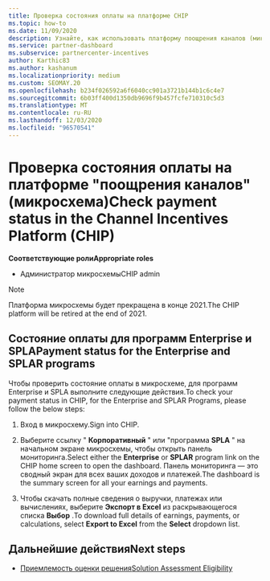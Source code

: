 ```yaml
---
title: Проверка состояния оплаты на платформе CHIP
ms.topic: how-to
ms.date: 11/09/2020
description: Узнайте, как использовать платформу поощрения каналов (микросхемы) для проверки состояния оплаты. Обратите внимание, что микросхема будет прекращена в конце 2021.
ms.service: partner-dashboard
ms.subservice: partnercenter-incentives
author: Karthic83
ms.author: kashanum
ms.localizationpriority: medium
ms.custom: SEOMAY.20
ms.openlocfilehash: b234f026592a6f6040cc901a3721b144b1c6c4e7
ms.sourcegitcommit: 6b03ff400d1350db9696f9b457fcfe710310c5d3
ms.translationtype: MT
ms.contentlocale: ru-RU
ms.lasthandoff: 12/03/2020
ms.locfileid: "96570541"
---
```

# <a name="check-payment-status-in-the-channel-incentives-platform-chip"></a><span data-ttu-id="a9b6d-104">Проверка состояния оплаты на платформе "поощрения каналов" (микросхема)</span><span class="sxs-lookup"><span data-stu-id="a9b6d-104">Check payment status in the Channel Incentives Platform (CHIP)</span></span>

<span data-ttu-id="a9b6d-105">**Соответствующие роли**</span><span class="sxs-lookup"><span data-stu-id="a9b6d-105">**Appropriate roles**</span></span>

- <span data-ttu-id="a9b6d-106">Администратор микросхемы</span><span class="sxs-lookup"><span data-stu-id="a9b6d-106">CHIP admin</span></span>

>[!NOTE]
><span data-ttu-id="a9b6d-107">Платформа микросхемы будет прекращена в конце 2021.</span><span class="sxs-lookup"><span data-stu-id="a9b6d-107">The CHIP platform will be retired at the end of 2021.</span></span>

## <a name="payment-status-for-the-enterprise-and-splar-programs"></a><span data-ttu-id="a9b6d-108">Состояние оплаты для программ Enterprise и SPLA</span><span class="sxs-lookup"><span data-stu-id="a9b6d-108">Payment status for the Enterprise and SPLAR programs</span></span>

<span data-ttu-id="a9b6d-109">Чтобы проверить состояние оплаты в микросхеме, для программ Enterprise и SPLA выполните следующие действия.</span><span class="sxs-lookup"><span data-stu-id="a9b6d-109">To check your payment status in CHIP, for the Enterprise and SPLAR Programs, please follow the below steps:</span></span>

1. <span data-ttu-id="a9b6d-110">Вход в микросхему.</span><span class="sxs-lookup"><span data-stu-id="a9b6d-110">Sign into CHIP.</span></span>
 
1. <span data-ttu-id="a9b6d-111">Выберите ссылку " **Корпоративный** " или "программа **SPLA** " на начальном экране микросхемы, чтобы открыть панель мониторинга.</span><span class="sxs-lookup"><span data-stu-id="a9b6d-111">Select either the **Enterprise** or **SPLAR** program link on the CHIP home screen to open the dashboard.</span></span> <span data-ttu-id="a9b6d-112">Панель мониторинга — это сводный экран для всех ваших доходов и платежей.</span><span class="sxs-lookup"><span data-stu-id="a9b6d-112">The dashboard is the summary screen for all your earnings and payments.</span></span>
 
1. <span data-ttu-id="a9b6d-113">Чтобы скачать полные сведения о выручки, платежах или вычислениях, выберите  **Экспорт в Excel** из раскрывающегося списка **Выбор** .</span><span class="sxs-lookup"><span data-stu-id="a9b6d-113">To download full details of earnings, payments, or calculations, select  **Export to Excel** from the **Select** dropdown list.</span></span>

## <a name="next-steps"></a><span data-ttu-id="a9b6d-114">Дальнейшие действия</span><span class="sxs-lookup"><span data-stu-id="a9b6d-114">Next steps</span></span>

- [<span data-ttu-id="a9b6d-115">Приемлемость оценки решения</span><span class="sxs-lookup"><span data-stu-id="a9b6d-115">Solution Assessment Eligibility</span></span>](chip-solution-assessment.md) 
